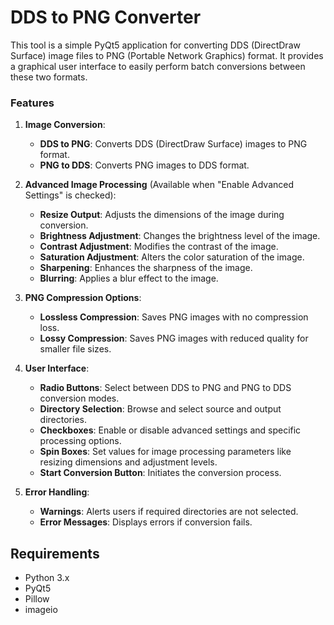 # DDS to PNG Converter

This tool is a simple PyQt5 application for converting DDS (DirectDraw Surface) image files to PNG (Portable Network Graphics) format. It provides a graphical user interface to easily perform batch conversions between these two formats.

### Features

1. **Image Conversion**:
   - **DDS to PNG**: Converts DDS (DirectDraw Surface) images to PNG format.
   - **PNG to DDS**: Converts PNG images to DDS format.

2. **Advanced Image Processing** (Available when "Enable Advanced Settings" is checked):
   - **Resize Output**: Adjusts the dimensions of the image during conversion.
   - **Brightness Adjustment**: Changes the brightness level of the image.
   - **Contrast Adjustment**: Modifies the contrast of the image.
   - **Saturation Adjustment**: Alters the color saturation of the image.
   - **Sharpening**: Enhances the sharpness of the image.
   - **Blurring**: Applies a blur effect to the image.

3. **PNG Compression Options**:
   - **Lossless Compression**: Saves PNG images with no compression loss.
   - **Lossy Compression**: Saves PNG images with reduced quality for smaller file sizes.

4. **User Interface**:
   - **Radio Buttons**: Select between DDS to PNG and PNG to DDS conversion modes.
   - **Directory Selection**: Browse and select source and output directories.
   - **Checkboxes**: Enable or disable advanced settings and specific processing options.
   - **Spin Boxes**: Set values for image processing parameters like resizing dimensions and adjustment levels.
   - **Start Conversion Button**: Initiates the conversion process.

5. **Error Handling**:
   - **Warnings**: Alerts users if required directories are not selected.
   - **Error Messages**: Displays errors if conversion fails.

## Requirements

- Python 3.x
- PyQt5
- Pillow
- imageio
